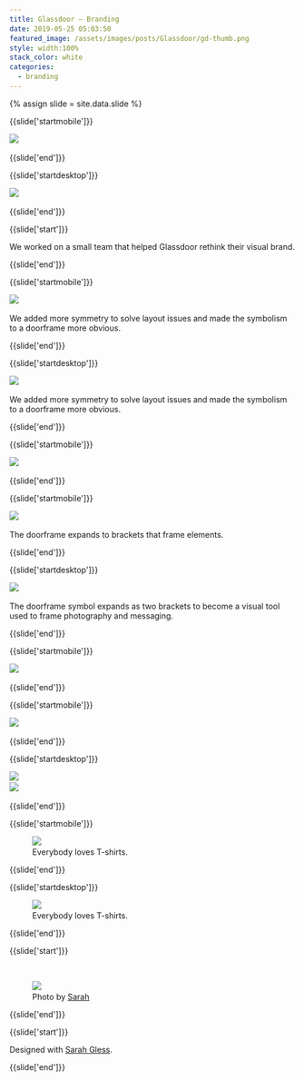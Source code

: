 ```yaml
---
title: Glassdoor — Branding
date: 2019-05-25 05:03:50
featured_image: /assets/images/posts/Glassdoor/gd-thumb.png
style: width:100%
stack_color: white
categories:
  - branding
---
```

{% assign slide = site.data.slide %}

{{slide['startmobile']}}

<div><img class='full-height' src='/assets/images/posts/Glassdoor/gd-1-mobile.png' srcset='/assets/images/posts/Glassdoor/gd-1-mobile.png 375w, /assets/images/posts/Glassdoor/gd-1-mobile@2x.png 750w, /assets/images/posts/Glassdoor/gd-1-mobile@3x.png 1125w'></div>

{{slide['end']}}

{{slide['startdesktop']}}

<div><img class='full-width' src='/assets/images/posts/Glassdoor/gd-1@2x.png' srcset='/assets/images/posts/Glassdoor/gd-1.png 1024w, /assets/images/posts/Glassdoor/gd-1@2x.png 2048w'></div>

{{slide['end']}}

{{slide['start']}}

We worked on a small team that helped Glassdoor rethink their visual brand.

{{slide['end']}}

{{slide['startmobile']}}

<div><img class='full-height' src='/assets/images/posts/Glassdoor/gd-2-mobile.jpg' srcset='/assets/images/posts/Glassdoor/gd-2-mobile.jpg 375w, /assets/images/posts/Glassdoor/gd-2-mobile@2x.jpg 750w, /assets/images/posts/Glassdoor/gd-2-mobile@3x.jpg 1125w'></div>

<p class='bg-dark'>We added more symmetry to solve layout issues and made the symbolism to a doorframe more obvious.</p>

{{slide['end']}}

{{slide['startdesktop']}}

<div><img src='/assets/images/posts/Glassdoor/gd-2@2x.png' srcset='/assets/images/posts/Glassdoor/gd-2.png 615w, /assets/images/posts/Glassdoor/gd-2@2x.png 1230w, /assets/images/posts/Glassdoor/gd-2@3x.png 1845w'></div>

We added more symmetry to solve layout issues and made the symbolism to a doorframe more obvious.

{{slide['end']}}

{{slide['startmobile']}}

<div><img class='full-height' src='/assets/images/posts/Glassdoor/gd-3-mobile.jpg' srcset='/assets/images/posts/Glassdoor/gd-3-mobile.jpg 375w, /assets/images/posts/Glassdoor/gd-3-mobile@2x.jpg 750w, /assets/images/posts/Glassdoor/gd-3-mobile@3x.jpg 1125w'></div>

<p class='bg-dark'></p>

{{slide['end']}}

{{slide['startmobile']}}

<div><img class='full-height' src='/assets/images/posts/Glassdoor/gd-4-mobile.jpg' srcset='/assets/images/posts/Glassdoor/gd-4-mobile.jpg 375w, /assets/images/posts/Glassdoor/gd-4-mobile@2x.jpg 750w, /assets/images/posts/Glassdoor/gd-4-mobile@3x.jpg 1125w'></div>

<p class='bg'>The doorframe expands to brackets that frame elements.</p>

{{slide['end']}}

{{slide['startdesktop']}}

<div><img src='/assets/images/posts/Glassdoor/gd-9@2x.png' srcset='/assets/images/posts/Glassdoor/gd-9.png 794w, /assets/images/posts/Glassdoor/gd-9@2x.png 1588w, /assets/images/posts/Glassdoor/gd-9@3x.png 2382w'></div>

The doorframe symbol expands as two brackets to become a visual tool used to frame photography and messaging.

{{slide['end']}}

{{slide['startmobile']}}

<div><img src='/assets/images/posts/Glassdoor/gd-5-mobile.jpg' srcset='/assets/images/posts/Glassdoor/gd-5-mobile.jpg 375w, /assets/images/posts/Glassdoor/gd-5-mobile@2x.jpg 750w, /assets/images/posts/Glassdoor/gd-5-mobile@3x.jpg 1125w'></div>

{{slide['end']}}

{{slide['startmobile']}}

<div><img src='/assets/images/posts/Glassdoor/gd-6-mobile.jpg' srcset='/assets/images/posts/Glassdoor/gd-6-mobile.jpg 375w, /assets/images/posts/Glassdoor/gd-6-mobile@2x.jpg 750w, /assets/images/posts/Glassdoor/gd-6-mobile@3x.jpg 1125w'></div>


{{slide['end']}}

{{slide['startdesktop']}}

<div class='row'>

<div><img src='/assets/images/posts/Glassdoor/gd-3@2x.png' srcset='/assets/images/posts/Glassdoor/gd-3.png 554w, /assets/images/posts/Glassdoor/gd-3@2x.png 1108w, /assets/images/posts/Glassdoor/gd-3@3x.png 1662w'></div>

<div><img src='/assets/images/posts/Glassdoor/gd-4@2x.png' srcset='/assets/images/posts/Glassdoor/gd-4.png 234w, /assets/images/posts/Glassdoor/gd-4@2x.png 468w, /assets/images/posts/Glassdoor/gd-4@3x.png 702w'></div>

</div>

{{slide['end']}}

{{slide['startmobile']}}

<figure>

<div><img src='/assets/images/posts/Glassdoor/gd-7-mobile.jpg' srcset='/assets/images/posts/Glassdoor/gd-7-mobile.jpg 375w, /assets/images/posts/Glassdoor/gd-7-mobile@2x.jpg 750w, /assets/images/posts/Glassdoor/gd-7-mobile@3x.jpg 1125w'></div>

<figcaption>Everybody loves T-shirts.</figcaption>

</figure>

{{slide['end']}}

{{slide['startdesktop']}}

<figure>

<div><img src='/assets/images/posts/Glassdoor/gd-5@2x.png' srcset='/assets/images/posts/Glassdoor/gd-5.png 794w, /assets/images/posts/Glassdoor/gd-5@2x.png 1588w, /assets/images/posts/Glassdoor/gd-5@3x.png 2382w'></div>

<figcaption>Everybody loves T-shirts.</figcaption>

</figure>

{{slide['end']}}

{{slide['start']}}

<br />

<figure>

<div><img src='/assets/images/posts/Glassdoor/gd-6@2x.png' srcset='/assets/images/posts/Glassdoor/gd-6.png 634w, /assets/images/posts/Glassdoor/gd-6@2x.png 1268w, /assets/images/posts/Glassdoor/gd-6@3x.png 1902w'></div>

<figcaption>Photo by <a href='https://sarahgless.com/'>Sarah</a></figcaption>

</figure>

{{slide['end']}}

{{slide['start']}}


Designed with <a href='https://sarahgless.com/'>Sarah Gless</a>.

{{slide['end']}}
